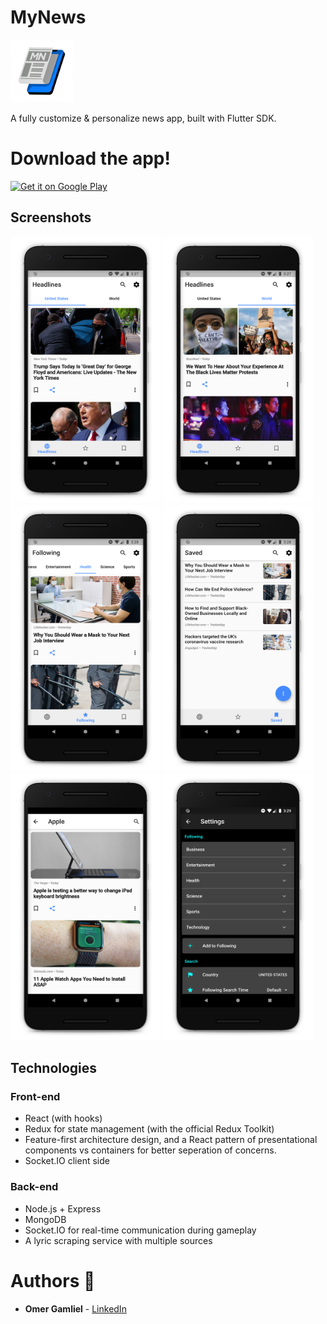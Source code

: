 # MyNews 

<img src="Assets/Images/app-icon.png" width="100px" />

A fully customize & personalize news app, built with Flutter SDK.

# Download the app!

<a href='https://play.google.com/store/apps/details?id=com.omergamliel.mynews'>
  <img alt='Get it on Google Play' src='https://play.google.com/intl/en_us/badges/images/generic/en_badge_web_generic.png' width='200'/>
</a>

## Screenshots

<img src="screenshots/Screenshot_1.png" width="240px" />
<img src="screenshots/Screenshot_2.png" width="240px" />
<img src="screenshots/Screenshot_3.png" width="240px" />
<img src="screenshots/Screenshot_4.png" width="240px" />
<img src="screenshots/Screenshot_5.png" width="240px" />
<img src="screenshots/Screenshot_6.png" width="240px" />

## Technologies

### Front-end

- React (with hooks)
- Redux for state management (with the official Redux Toolkit)
- Feature-first architecture design, and a React pattern of presentational components vs containers for better seperation of concerns.
- Socket.IO client side

### Back-end

- Node.js + Express
- MongoDB
- Socket.IO for real-time communication during gameplay
- A lyric scraping service with multiple sources

# Authors 🙋

-   **Omer Gamliel** - [LinkedIn](https://www.linkedin.com/in/omer-gamliel-6a813a188/)



